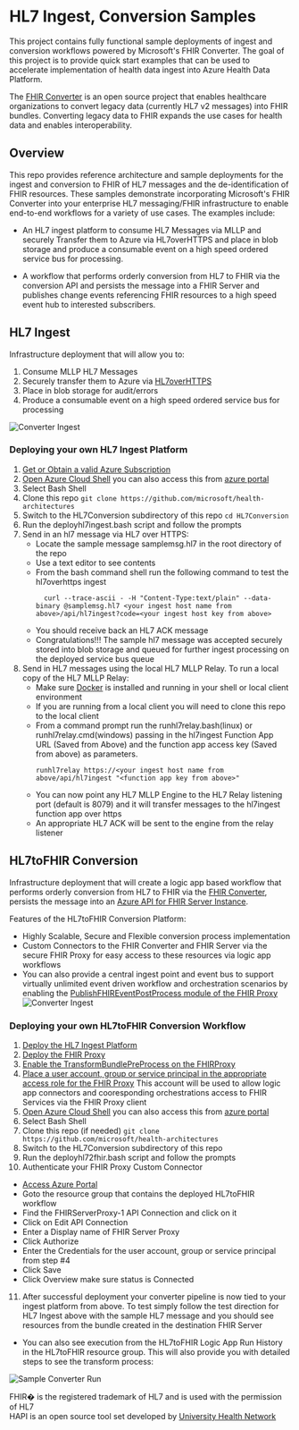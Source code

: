 # HL7 Ingest, Conversion Samples
This project contains fully functional sample deployments of ingest and conversion workflows powered by Microsoft's FHIR Converter. The goal of this project is to provide quick start examples that can be used to accelerate implementation of health data ingest into Azure Health Data Platform.  

The [FHIR Converter](https://github.com/microsoft/FHIR-Converter) is an open source project that enables healthcare organizations to convert legacy data (currently HL7 v2 messages) into FHIR bundles. Converting legacy data to FHIR expands the use cases for health data and enables interoperability.  


## Overview
This repo provides reference architecture and sample deployments for the ingest and conversion to FHIR of HL7 messages and the de-identification of FHIR resources.
These samples demonstrate incorporating Microsoft's FHIR Converter into your enterprise HL7 messaging/FHIR infrastructure to enable end-to-end workflows for a variety of use cases.
The examples include:
  + An HL7 ingest platform to consume HL7 Messages via MLLP and securely Transfer them to Azure via HL7overHTTPS and place in blob storage and produce a consumable event on a high speed ordered service bus for processing.  
  
  + A workflow that performs orderly conversion from HL7 to FHIR via the conversion API and persists the message into a FHIR Server and publishes change events referencing FHIR resources to a high speed event hub to interested subscribers.  
    

## HL7 Ingest

Infrastructure deployment that will allow you to:
1. Consume MLLP HL7 Messages
2. Securely transfer them to Azure via [HL7overHTTPS](https://hapifhir.github.io/hapi-hl7v2/hapi-hl7overhttp/specification.html)
3. Place in blob storage for audit/errors
4. Produce a consumable event on a high speed ordered service bus for processing


![Converter Ingest](hl7ingest1.png)
### <a name="ingest"></a>Deploying your own HL7 Ingest Platform
1. [Get or Obtain a valid Azure Subscription](https://azure.microsoft.com/en-us/free/)
2. [Open Azure Cloud Shell](https://shell.azure.com) you can also access this from [azure portal](https://portal.azure.com)
3. Select Bash Shell 
4. Clone this repo ```git clone https://github.com/microsoft/health-architectures```
5. Switch to the HL7Conversion subdirectory of this repo ```cd HL7Conversion```
6. Run the deployhl7ingest.bash script and follow the prompts
7. Send in an hl7 message via HL7 over HTTPS:
    + Locate the sample message samplemsg.hl7 in the root directory of the repo
    + Use a text editor to see contents
    + From the bash command shell run the following command to test the hl7overhttps ingest
      ```
        curl --trace-ascii - -H "Content-Type:text/plain" --data-binary @samplemsg.hl7 <your ingest host name from above>/api/hl7ingest?code=<your ingest host key from above>
      ``` 
    + You should receive back an HL7 ACK message
    + Congratulations!!! The sample hl7 message was accepted securely stored into blob storage and queued for further ingest processing on the deployed service bus queue
8. Send in HL7 messages using the local HL7 MLLP Relay. To run a local copy of the HL7 MLLP Relay:
    + Make sure [Docker](https://www.docker.com/) is installed and running in your shell or local client environment
    + If you are running from a local client you will need to clone this repo to the local client 
    + From a command prompt run the runhl7relay.bash(linux) or runhl7relay.cmd(windows) passing in the hl7ingest Function App URL (Saved from Above) and the function app access key (Saved from above) as parameters.
        ```
        runhl7relay https://<your ingest host name from above/api/hl7ingest "<function app key from above>"
       ``` 
    + You can now point any HL7 MLLP Engine to the HL7 Relay listening port (default is 8079) and it will transfer messages to the hl7ingest function app over https
    + An appropriate HL7 ACK will be sent to the engine from the relay listener

## HL7toFHIR Conversion

Infrastructure deployment that will create a logic app based workflow that performs orderly conversion from HL7 to FHIR via the [FHIR Converter](https://github.com/microsoft/FHIR-Converter), persists the message into an [Azure API for FHIR Server Instance](https://azure.microsoft.com/en-us/services/azure-api-for-fhir/).

Features of the HL7toFHIR Conversion Platform:
  +  Highly Scalable, Secure and Flexible conversion process implementation
  +  Custom Connectors to the FHIR Converter and FHIR Server via the secure FHIR Proxy for easy access to these resources via logic app workflows
  +  You can also provide a central ingest point and event bus to support virtually unlimited event driven workflow and orchestration scenarios by enabling the [PublishFHIREventPostProcess module of the FHIR Proxy](https://github.com/microsoft/fhir-proxy#publish-event-post-processor)
![Converter Ingest](hl72fhir.png)

### <a name="convert"></a> Deploying your own HL7toFHIR Conversion Workflow
1. [Deploy the HL7 Ingest Platform](#ingest)
2. [Deploy the FHIR Proxy](https://github.com/microsoft/fhir-proxy)
3. [Enable the TransformBundlePreProcess on the FHIRProxy](https://github.com/microsoft/fhir-proxy#transform-bundle-pre-processor)
4. [Place a user account, group or service principal in the appropriate access role for the FHIR Proxy](https://https://github.com/microsoft/fhir-proxy#adding-usersgroups-to-the-fhir-server-proxy)
   This account will be used to allow logic app connectors and cooresponding orchestrations access to FHIR Services via the FHIR Proxy client
5. [Open Azure Cloud Shell](https://shell.azure.com) you can also access this from [azure portal](https://portal.azure.com)
6. Select Bash Shell 
7. Clone this repo (if needed) ```git clone https://github.com/microsoft/health-architectures```
8. Switch to the HL7Conversion subdirectory of this repo
9. Run the deployhl72fhir.bash script and follow the prompts
10. Authenticate your FHIR Proxy Custom Connector
   + [Access Azure Portal](https://portal.azure.com)
   + Goto the resource group that contains the deployed HL7toFHIR workflow
   + Find the FHIRServerProxy-1 API Connection and click on it
   + Click on Edit API Connection
   + Enter a Display name of FHIR Server Proxy
   + Click Authorize
   + Enter the Credentials for the user account, group or service principal from step #4
   + Click Save
   + Click Overview make sure status is Connected 
11. After successful deployment your converter pipeline is now tied to your ingest platform from above.  To test simply follow the test direction for HL7 Ingest above with the sample HL7 message and you should see resources from the bundle created in the destination FHIR Server
   + You can also see execution from the HL7toFHIR Logic App Run History in the HL7toFHIR resource group.  This will also provide you with detailed steps to see the transform process:

![Sample Converter Run](samplerun.png)


FHIR� is the registered trademark of HL7 and is used with the permission of HL7</br>
HAPI is an open source tool set developed by [University Health Network](http://www.uhn.ca/)
